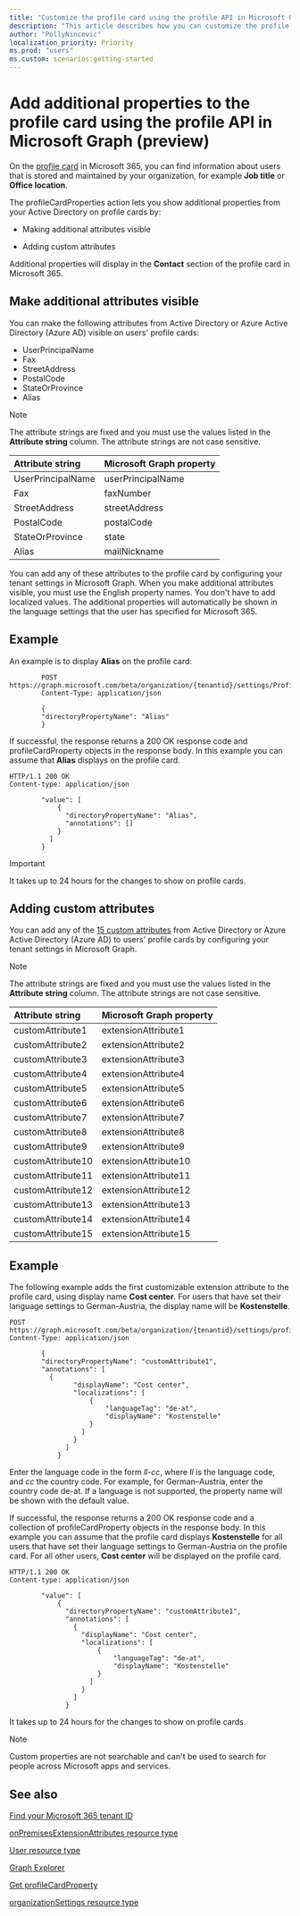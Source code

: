 ```yaml
---
title: "Customize the profile card using the profile API in Microsoft Graph (preview)"
description: "This article describes how you can customize the profile card by making additional attributes visible, or adding custom attributes."
author: "PollyNincevic"
localization_priority: Priority
ms.prod: "users"
ms.custom: scenarios:getting-started
---
```


# Add additional properties to the profile card using the profile API in Microsoft Graph (preview)

On the [profile card](https://support.office.com/article/profile-cards-in-office-365-e80f931f-5fc4-4a59-ba6e-c1e35a85b501) in Microsoft 365, you can find information about users that is stored and maintained by your organization, for example **Job title** or **Office location**.

The profileCardProperties action lets you show additional properties from your Active Directory on profile cards by:

- Making additional attributes visible

- Adding custom attributes

Additional properties will display in the **Contact** section of the profile card in Microsoft 365.

## Make additional attributes visible

You can make the following attributes from Active Directory or Azure Active Directory (Azure AD) visible on users' profile cards:

- UserPrincipalName
- Fax
- StreetAddress
- PostalCode
- StateOrProvince
- Alias

> [!NOTE]
> The attribute strings are fixed and you must use the values listed in the **Attribute string** column. The attribute strings are not case sensitive.

|Attribute string|Microsoft Graph property|
|:---------------|:----------|
|UserPrincipalName|userPrincipalName |
|Fax|faxNumber|
|StreetAddress|streetAddress|
|PostalCode|postalCode|
|StateOrProvince|state
|Alias|mailNickname

You can add any of these attributes to the profile card by configuring your tenant settings in Microsoft Graph. When you make additional attributes visible, you must use the English property names. You don't have to add localized values. The additional properties will automatically be shown in the language settings that the user has specified for Microsoft 365.

## Example

An example is to display **Alias** on the profile card:

```http
        POST https://graph.microsoft.com/beta/organization/{tenantid}/settings/ProfilecardProperties
        Content-Type: application/json

        {
        "directoryPropertyName": "Alias"
        }
```

If successful, the response returns a 200 OK response code and profileCardProperty objects in the response body. In this example you can assume that **Alias** displays on the profile card.  

```http
HTTP/1.1 200 OK
Content-type: application/json

        "value": [
            {
              "directoryPropertyName": "Alias",
              "annotations": []
            }
          ]
        }
```

> [!IMPORTANT]
> It takes up to 24 hours for the changes to show on profile cards.

## Adding custom attributes

You can add any of the [15 custom attributes](/graph/api/resources/onpremisesextensionattributes?view=graph-rest-1.0) from Active Directory or Azure Active Directory (Azure AD) to users' profile cards by configuring your tenant settings in Microsoft Graph.

> [!NOTE]
> The attribute strings are fixed and you must use the values listed in the **Attribute string** column. The attribute strings are not case sensitive.

|Attribute string|Microsoft Graph property|
|:---------------|:----------|
|customAttribute1| extensionAttribute1 |
|customAttribute2| extensionAttribute2 |
|customAttribute3| extensionAttribute3 |
|customAttribute4| extensionAttribute4 |
|customAttribute5| extensionAttribute5 |
|customAttribute6| extensionAttribute6 |
|customAttribute7| extensionAttribute7 |
|customAttribute8| extensionAttribute8 |
|customAttribute9| extensionAttribute9 |
|customAttribute10| extensionAttribute10 |
|customAttribute11| extensionAttribute11 |
|customAttribute12| extensionAttribute12 |
|customAttribute13| extensionAttribute13 |
|customAttribute14| extensionAttribute14 |
|customAttribute15| extensionAttribute15 |

## Example

The following example adds the first customizable extension attribute to the profile card, using display name **Cost center**. For users that have set their language settings to German-Austria, the display name will be **Kostenstelle**.

```http
POST https://graph.microsoft.com/beta/organization/{tenantid}/settings/profileCardProperties
Content-Type: application/json

        {
        "directoryPropertyName": "customAttribute1",
        "annotations": [
          {
                "displayName": "Cost center",
                "localizations": [
                    {
                        "languageTag": "de-at",
                        "displayName": "Kostenstelle"
                    }
                  ]
                }
              ]
            }
  ```

Enter the language code in the form *ll-cc*, where *ll* is the language code, and *cc* the country code. For example, for German–Austria, enter the country code de-at.
If a language is not supported, the property name will be shown with the default value.  

If successful, the response returns a 200 OK response code and a collection of profileCardProperty objects in the response body. In this example you can assume that the profile card displays **Kostenstelle** for all users that have set their language settings to German-Austria on the profile card. For all other users, **Cost center** will be displayed on the profile card.

```http
HTTP/1.1 200 OK
Content-type: application/json

        "value": [
            {
              "directoryPropertyName": "customAttribute1",
              "annotations": [
                {
                  "displayName": "Cost center",
                  "localizations": [
                      {
                          "languageTag": "de-at",
                          "displayName": "Kostenstelle"
                      }
                    ]
                  }
                ]
              }
```

It takes up to 24 hours for the changes to show on profile cards.

> [!NOTE]
> Custom properties are not searchable and can't be used to search for people across Microsoft apps and services.

## See also

[Find your Microsoft 365 tenant ID](https://docs.microsoft.com/onedrive/find-your-office-365-tenant-id)

[onPremisesExtensionAttributes resource type](/graph/api/resources/onpremisesextensionattributes?view=graph-rest-1.0)

[User resource type](/graph/api/resources/user?view=graph-rest-beta)

[Graph Explorer](https://developer.microsoft.com/graph/graph-explorer)

[Get profileCardProperty](/graph/api/profilecardproperty-get?view=graph-rest-beta)

[organizationSettings resource type](/graph/api/resources/organizationsettings?view=graph-rest-beta)
